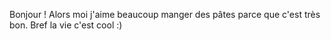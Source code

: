 Bonjour ! Alors moi j'aime beaucoup manger des pâtes parce que c'est très bon. Bref la vie c'est cool :)
